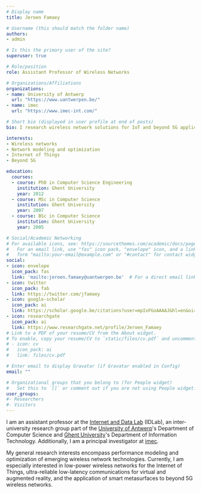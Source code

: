 ```yaml
---
# Display name
title: Jeroen Famaey

# Username (this should match the folder name)
authors:
- admin

# Is this the primary user of the site?
superuser: true

# Role/position
role: Assistant Professor of Wireless Networks

# Organizations/Affiliations
organizations:
- name: University of Antwerp
  url: "https://www.uantwerpen.be/"
- name: imec
  url: "https://www.imec-int.com/"

# Short bio (displayed in user profile at end of posts)
bio: I research wireless network solutions for IoT and beyond 5G applications.

interests:
- Wireless networks
- Network modeling and optimization
- Internet of Things
- Beyond 5G

education:
  courses:
  - course: PhD in Computer Science Engineering
    institution: Ghent University
    year: 2012
  - course: MSc in Computer Science
    institution: Ghent University
    year: 2007
  - course: BSc in Computer Science
    institution: Ghent University
    year: 2005

# Social/Academic Networking
# For available icons, see: https://sourcethemes.com/academic/docs/page-builder/#icons
#   For an email link, use "fas" icon pack, "envelope" icon, and a link in the
#   form "mailto:your-email@example.com" or "#contact" for contact widget.
social:
- icon: envelope
  icon_pack: fas
  link: 'mailto:jeroen.famaey@uantwerpen.be'  # For a direct email link, use "mailto:test@example.org".
- icon: twitter
  icon_pack: fab
  link: https://twitter.com/jfamaey
- icon: google-scholar
  icon_pack: ai
  link: https://scholar.google.be/citations?user=mpIxFGoAAAAJ&hl=en&oi=ao
- icon: researchgate
  icon_pack: ai
  link: https://www.researchgate.net/profile/Jeroen_Famaey
# Link to a PDF of your resume/CV from the About widget.
# To enable, copy your resume/CV to `static/files/cv.pdf` and uncomment the lines below.
# - icon: cv
#   icon_pack: ai
#   link: files/cv.pdf

# Enter email to display Gravatar (if Gravatar enabled in Config)
email: ""

# Organizational groups that you belong to (for People widget)
#   Set this to `[]` or comment out if you are not using People widget.
user_groups:
#- Researchers
#- Visitors
---
```


I am an assistant professor at the [Internet and Data Lab](https://idlab.technology) (IDLab), an inter-university research group part of the [University of Antwerp](https://www.uantwerpen.be/en/research-groups/idlab/)'s Department of Computer Science and [Ghent University](https://www.ugent.be/ea/idlab/en)'s Department of Information Technology. Additionally, I am a principal investigator at [imec](https://www.imec-int.com/).

My general research interests encompass performance modeling and optimization of emerging wireless network technologies. Currently, I am especially interested in low-power wireless networks for the Internet of Things, ultra-reliable low-latency communications for virtual and augmented reality, and the application of smart metasurfaces to beyond 5G wireless networks.
